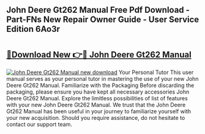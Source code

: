 ## John Deere Gt262 Manual Free Pdf Download - Part-FNs New Repair Owner Guide - User Service Edition 6Ao3r

# <h2><a href="http://bc92275.oget.top/?id=John+Deere+Gt262+Manual">🔗Download New 👉🔴 John Deere Gt262 Manual</a></h2>

[![John Deere Gt262 Manual new download](https://i.imgur.com/5g1atiW.png)](http://bc92275.oget.top/?id=John+Deere+Gt262+Manual)
Your Personal Tutor This user manual serves as your personal tutor in mastering the use of your new John Deere Gt262 Manual. Familiarize with the Packaging Before discarding the packaging, please ensure you have kept all necessary accessories John Deere Gt262 Manual. Explore the limitless possibilities of list of features with your new John Deere Gt262 Manual. We trust that the John Deere Gt262 Manual has been useful in your journey to familiarize yourself with your new acquisition. Should you require assistance, do not hesitate to contact our support team.
